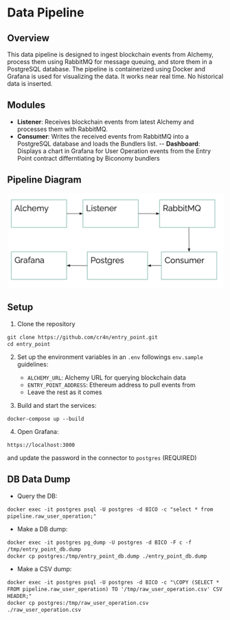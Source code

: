 # Data Pipeline

## Overview
This data pipeline is designed to ingest blockchain events from Alchemy, process them using RabbitMQ for message queuing, and store them in a PostgreSQL database. The pipeline is containerized using Docker and Grafana is used for visualizing the data. It works near real time. No historical data is inserted.

## Modules

- **Listener**: Receives blockchain events from latest Alchemy and processes them with RabbitMQ.
- **Consumer**: Writes the received events from RabbitMQ into a PostgreSQL database and loads the Bundlers list.
-- **Dashboard**: Displays a chart in Grafana for User Operation events from the Entry Point contract differntiating by Biconomy bundlers

## Pipeline Diagram
![Pipeline Diagram](./diagram.png)

## Setup

1. Clone the repository
```
git clone https://github.com/cr4n/entry_point.git
cd entry_point
```

2. Set up the environment variables in an `.env` followings `env.sample` guidelines:
   - `ALCHEMY_URL`: Alchemy URL for querying blockchain data
   - `ENTRY_POINT_ADDRESS`: Ethereum address to pull events from
   - Leave the rest as it comes

3. Build and start the services:
```
docker-compose up --build
```
4. Open Grafana:
```
https://localhost:3000
```
and update the password in the connector to `postgres` (REQUIRED)

## DB Data Dump  
- Query the DB:
```
docker exec -it postgres psql -U postgres -d BICO -c "select * from pipeline.raw_user_operation;"
```
- Make a DB dump:
```
docker exec -it postgres pg_dump -U postgres -d BICO -F c -f /tmp/entry_point_db.dump
docker cp postgres:/tmp/entry_point_db.dump ./entry_point_db.dump
```
- Make a CSV dump:
```
docker exec -it postgres psql -U postgres -d BICO -c "\COPY (SELECT * FROM pipeline.raw_user_operation) TO '/tmp/raw_user_operation.csv' CSV HEADER;"
docker cp postgres:/tmp/raw_user_operation.csv ./raw_user_operation.csv
```

